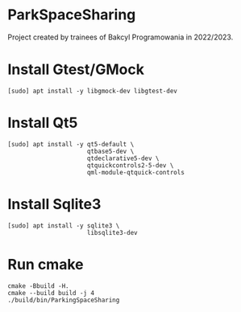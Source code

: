 # ParkSpaceSharing
Project created by trainees of Bakcyl Programowania in 2022/2023.

# Install Gtest/GMock
```console
[sudo] apt install -y libgmock-dev libgtest-dev
```
# Install Qt5
```console
[sudo] apt install -y qt5-default \
                      qtbase5-dev \
                      qtdeclarative5-dev \
                      qtquickcontrols2-5-dev \
                      qml-module-qtquick-controls
```

# Install Sqlite3
```console
[sudo] apt install -y sqlite3 \
                      libsqlite3-dev 
```

# Run cmake
```console
cmake -Bbuild -H.
cmake --build build -j 4
./build/bin/ParkingSpaceSharing
```